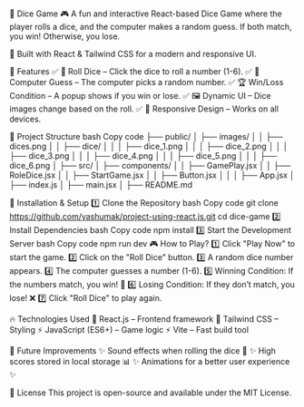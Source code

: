 🎲 Dice Game
🎮 A fun and interactive React-based Dice Game where the player rolls a dice, and the computer makes a random guess. If both match, you win! Otherwise, you lose.

🚀 Built with React & Tailwind CSS for a modern and responsive UI.

🌟 Features
✅ 🎲 Roll Dice – Click the dice to roll a number (1-6).
✅ 🤖 Computer Guess – The computer picks a random number.
✅ 🏆 Win/Loss Condition – A popup shows if you win or lose.
✅ 🖼️ Dynamic UI – Dice images change based on the roll.
✅ 📱 Responsive Design – Works on all devices.

📂 Project Structure
bash
Copy code
├── public/
│   ├── images/
│   │   ├── dices.png
│   │   ├── dice/
│   │   │   ├── dice_1.png
│   │   │   ├── dice_2.png
│   │   │   ├── dice_3.png
│   │   │   ├── dice_4.png
│   │   │   ├── dice_5.png
│   │   │   ├── dice_6.png
│
├── src/
│   ├── components/
│   │   ├── GamePlay.jsx
│   │   ├── RoleDice.jsx
│   │   ├── StartGame.jsx
│   │   ├── Button.jsx
│   │
│   ├── App.jsx
│   ├── index.js
│   ├── main.jsx
│
├── README.md

🚀 Installation & Setup
1️⃣ Clone the Repository
bash
Copy code
git clone https://github.com/yashumak/project-using-react.js.git
cd dice-game
2️⃣ Install Dependencies
bash
Copy code
npm install
3️⃣ Start the Development Server
bash
Copy code
npm run dev
🎮 How to Play?
1️⃣ Click "Play Now" to start the game.
2️⃣ Click on the "Roll Dice" button.
3️⃣ A random dice number appears.
4️⃣ The computer guesses a number (1-6).
5️⃣ Winning Condition: If the numbers match, you win! 🎉
6️⃣ Losing Condition: If they don’t match, you lose! ❌
7️⃣ Click "Roll Dice" to play again.

🔥 Technologies Used
🚀 React.js – Frontend framework
🎨 Tailwind CSS – Styling
⚡ JavaScript (ES6+) – Game logic
⚡ Vite – Fast build tool

🔧 Future Improvements
✨ Sound effects when rolling the dice 🎵
✨ High scores stored in local storage 📊
✨ Animations for a better user experience ✨

📜 License
This project is open-source and available under the MIT License.

